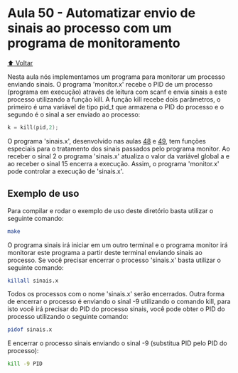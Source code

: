 # Aula 50 - Automatizar envio de sinais ao processo com um programa de monitoramento

[:arrow_up: Voltar](https://github.com/Geofisicando/C-orientado-a-testes#%C3%ADndice)

Nesta aula nós implementamos um programa para monitorar um processo enviando sinais. O programa 'monitor.x' recebe o PID de um processo (programa em execução)
através de leitura com scanf e envia sinais a este processo utilizando a função kill. A função kill recebe dois parâmetros, o primeiro é uma variável
de tipo pid_t que armazena o PID do processo e o segundo é o sinal a ser enviado ao processo:

```c
k = kill(pid,2);
```

O programa 'sinais.x', desenvolvido nas aulas [48](https://github.com/Geofisicando/C-orientado-a-testes/tree/main/exemplos/sinais/tratasinais#aula-48---como-enviar-e-tratar-sinais-e-processos-no-linux-com-c-parte-1) e [49](https://github.com/Geofisicando/C-orientado-a-testes/tree/main/exemplos/sinais/tratasinais#aula-49---como-enviar-e-tratar-sinais-e-processos-no-linux-com-c-parte-2), tem funções especiais para o tratamento dos sinais passados pelo programa monitor.
Ao receber o sinal 2 o programa 'sinais.x' atualiza o valor da variável global a e ao receber o sinal 15 encerra a execução. Assim, o programa
'monitor.x' pode controlar a execução de 'sinais.x'.

## Exemplo de uso

Para compilar e rodar o exemplo de uso deste diretório basta utilizar o seguinte comando:

```sh
make
```

O programa sinais irá iniciar em um outro terminal e o programa monitor irá monitorar este programa a partir deste terminal enviando sinais ao processo.
Se você precisar encerrar o processo 'sinais.x' basta utilizar o seguinte comando:

```sh
killall sinais.x
```

Todos os processos com o nome 'sinais.x' serão encerrados. Outra forma de encerrar o processo é enviando o sinal -9 utilizando o comando kill,
para isto você irá precisar do PID do processo sinais, você pode obter o PID do processo utilizando o seguinte comando:

```sh
pidof sinais.x
```

E encerrar o processo sinais enviando o sinal -9 (substitua PID pelo PID do processo):

```sh
kill -9 PID
```
